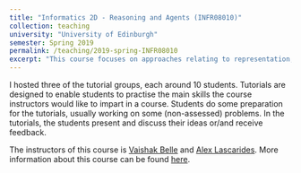 ```yaml
---
title: "Informatics 2D - Reasoning and Agents (INFR08010)"
collection: teaching
university: "University of Edinburgh"
semester: Spring 2019
permalink: /teaching/2019-spring-INFR08010
excerpt: "This course focuses on approaches relating to representation, reasoning and planning for solving real world inference. The course illustrates the importance of (i) using a smart representation of knowledge such that it is conducive to efficient reasoning, and (ii) the need for exploiting task constraints for intelligent search and planning. The notion of representing action, space and time is formalized in the context of agents capable of sensing the environment and taking actions that affect the current state. There is also a strong emphasis on the ability to deal with uncertain data in real world scenarios and hence, the planning and reasoning methods are extended to include inference in probabilistic domains."
---
```


I hosted three of the tutorial groups, each around 10 students.
Tutorials are designed to enable students to practise the main skills the course
instructors would like to impart in a course. 
Students do some preparation for the tutorials, usually working on some (non-assessed) problems. 
In the tutorials, the students present and discuss their ideas or/and receive feedback.

The instructors of this course is 
[Vaishak Belle](https://vaishakbelle.com/) and 
[Alex Lascarides](http://homepages.inf.ed.ac.uk/hshimoda/).
More information about this course can be found [here](http://www.drps.ed.ac.uk/18-19/dpt/cxinfr08010.htm).


